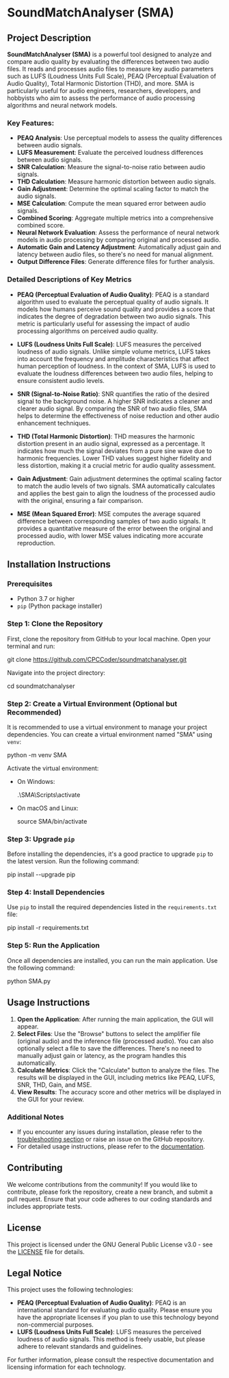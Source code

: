 # SoundMatchAnalyser (SMA)

## Project Description

**SoundMatchAnalyser (SMA)** is a powerful tool designed to analyze and compare audio quality by evaluating the differences between two audio files. It reads and processes audio files to measure key audio parameters such as LUFS (Loudness Units Full Scale), PEAQ (Perceptual Evaluation of Audio Quality), Total Harmonic Distortion (THD), and more. SMA is particularly useful for audio engineers, researchers, developers, and hobbyists who aim to assess the performance of audio processing algorithms and neural network models.

### Key Features:

- **PEAQ Analysis**: Use perceptual models to assess the quality differences between audio signals.
- **LUFS Measurement**: Evaluate the perceived loudness differences between audio signals.
- **SNR Calculation**: Measure the signal-to-noise ratio between audio signals.
- **THD Calculation**: Measure harmonic distortion between audio signals.
- **Gain Adjustment**: Determine the optimal scaling factor to match the audio signals.
- **MSE Calculation**: Compute the mean squared error between audio signals.
- **Combined Scoring**: Aggregate multiple metrics into a comprehensive combined score.
- **Neural Network Evaluation**: Assess the performance of neural network models in audio processing by comparing original and processed audio.
- **Automatic Gain and Latency Adjustment**: Automatically adjust gain and latency between audio files, so there's no need for manual alignment.
- **Output Difference Files**: Generate difference files for further analysis.

### Detailed Descriptions of Key Metrics

- **PEAQ (Perceptual Evaluation of Audio Quality)**:
  PEAQ is a standard algorithm used to evaluate the perceptual quality of audio signals. It models how humans perceive sound quality and provides a score that indicates the degree of degradation between two audio signals. This metric is particularly useful for assessing the impact of audio processing algorithms on perceived audio quality.

- **LUFS (Loudness Units Full Scale)**:
  LUFS measures the perceived loudness of audio signals. Unlike simple volume metrics, LUFS takes into account the frequency and amplitude characteristics that affect human perception of loudness. In the context of SMA, LUFS is used to evaluate the loudness differences between two audio files, helping to ensure consistent audio levels.

- **SNR (Signal-to-Noise Ratio)**:
  SNR quantifies the ratio of the desired signal to the background noise. A higher SNR indicates a cleaner and clearer audio signal. By comparing the SNR of two audio files, SMA helps to determine the effectiveness of noise reduction and other audio enhancement techniques.

- **THD (Total Harmonic Distortion)**:
  THD measures the harmonic distortion present in an audio signal, expressed as a percentage. It indicates how much the signal deviates from a pure sine wave due to harmonic frequencies. Lower THD values suggest higher fidelity and less distortion, making it a crucial metric for audio quality assessment.

- **Gain Adjustment**:
  Gain adjustment determines the optimal scaling factor to match the audio levels of two signals. SMA automatically calculates and applies the best gain to align the loudness of the processed audio with the original, ensuring a fair comparison.

- **MSE (Mean Squared Error)**:
  MSE computes the average squared difference between corresponding samples of two audio signals. It provides a quantitative measure of the error between the original and processed audio, with lower MSE values indicating more accurate reproduction.

## Installation Instructions

### Prerequisites

- Python 3.7 or higher
- `pip` (Python package installer)

### Step 1: Clone the Repository

First, clone the repository from GitHub to your local machine. Open your terminal and run:

git clone https://github.com/CPCCoder/soundmatchanalyser.git

Navigate into the project directory:

cd soundmatchanalyser

### Step 2: Create a Virtual Environment (Optional but Recommended)

It is recommended to use a virtual environment to manage your project dependencies. You can create a virtual environment named "SMA" using `venv`:

python -m venv SMA

Activate the virtual environment:

- On Windows:

  .\SMA\Scripts\activate

- On macOS and Linux:

  source SMA/bin/activate

### Step 3: Upgrade `pip`

Before installing the dependencies, it's a good practice to upgrade `pip` to the latest version. Run the following command:

pip install --upgrade pip

### Step 4: Install Dependencies

Use `pip` to install the required dependencies listed in the `requirements.txt` file:

pip install -r requirements.txt

### Step 5: Run the Application

Once all dependencies are installed, you can run the main application. Use the following command:

python SMA.py

## Usage Instructions

1. **Open the Application**: After running the main application, the GUI will appear.
2. **Select Files**: Use the "Browse" buttons to select the amplifier file (original audio) and the inference file (processed audio). You can also optionally select a file to save the differences. There's no need to manually adjust gain or latency, as the program handles this automatically.
3. **Calculate Metrics**: Click the "Calculate" button to analyze the files. The results will be displayed in the GUI, including metrics like PEAQ, LUFS, SNR, THD, Gain, and MSE.
4. **View Results**: The accuracy score and other metrics will be displayed in the GUI for your review.

### Additional Notes

- If you encounter any issues during installation, please refer to the [troubleshooting section](#troubleshooting) or raise an issue on the GitHub repository.
- For detailed usage instructions, please refer to the [documentation](docs/documentation.md).

## Contributing

We welcome contributions from the community! If you would like to contribute, please fork the repository, create a new branch, and submit a pull request. Ensure that your code adheres to our coding standards and includes appropriate tests.

## License

This project is licensed under the GNU General Public License v3.0 - see the [LICENSE](LICENSE) file for details.

## Legal Notice

This project uses the following technologies:
- **PEAQ (Perceptual Evaluation of Audio Quality)**: PEAQ is an international standard for evaluating audio quality. Please ensure you have the appropriate licenses if you plan to use this technology beyond non-commercial purposes.
- **LUFS (Loudness Units Full Scale)**: LUFS measures the perceived loudness of audio signals. This method is freely usable, but please adhere to relevant standards and guidelines.

For further information, please consult the respective documentation and licensing information for each technology.
